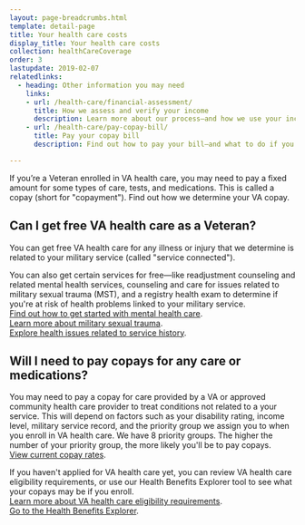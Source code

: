 ```yaml
---
layout: page-breadcrumbs.html
template: detail-page
title: Your health care costs
display_title: Your health care costs
collection: healthCareCoverage
order: 3
lastupdate: 2019-02-07
relatedlinks:
  - heading: Other information you may need
    links:
    - url: /health-care/financial-assessment/
      title: How we assess and verify your income
      description: Learn more about our process—and how we use your income information to help determine whether you'll pay copays.
    - url: /health-care/pay-copay-bill/
      title: Pay your copay bill
      description: Find out how to pay your bill—and what to do if you're struggling to make your payments.    

---
```


<div class="va-introtext">

If you’re a Veteran enrolled in VA health care, you may need to pay a fixed amount for some types of care, tests, and medications. This is called a copay (short for "copayment"). Find out how we determine your VA copay.
</div>

<div itemscope itemtype="http://schema.org/Question">
<h2 itemprop="name">Can I get free VA health care as a Veteran?</h2>
<div itemprop="acceptedAnswer" itemscope itemtype="http://schema.org/Answer">
<div itemprop="text">

You can get free VA health care for any illness or injury that we determine is related to your military service (called "service connected"). <br>

You can also get certain services for free—like readjustment counseling and related mental health services, counseling and care for issues related to military sexual trauma (MST), and a registry health exam to determine if you're at risk of health problems linked to your military service.<br>
[Find out how to get started with mental health care](/health-care/health-needs-conditions/mental-health/). <br>
[Learn more about military sexual trauma](/health-care/health-needs-conditions/military-sexual-trauma/). <br>
[Explore health issues related to service history](/health-care/health-needs-conditions/health-issues-related-to-service-era/).

</div>
</div>
</div>

<div itemscope itemtype="http://schema.org/Question">
<h2 itemprop="name">Will I need to pay copays for any care or medications?</h2>
<div itemprop="acceptedAnswer" itemscope itemtype="http://schema.org/Answer">
<div itemprop="text">

You may need to pay a copay for care provided by a VA or approved community health care provider to treat conditions not related to a your service. This will depend on factors such as your disability rating, income level, military service record, and the priority group we assign you to when you enroll in VA health care. We have 8 priority groups. The higher the number of your priority group, the more likely you'll be to pay copays.<br>
[View current copay rates](/health-care/copay-rates/).

If you haven't applied for VA health care yet, you can review VA health care eligibility requirements, or use our Health Benefits Explorer tool to see what your copays may be if you enroll. <br>
[Learn more about VA health care eligibility requirements](/health-care/eligibility/).<br>
[Go to the Health Benefits Explorer]( http://hbexplorer.vacloud.us/).

</div>
</div>
</div>

